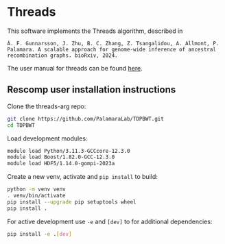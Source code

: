 # Threads

This software implements the Threads algorithm, described in

`Á. F. Gunnarsson, J. Zhu, B. C. Zhang, Z. Tsangalidou, A. Allmont, P. Palamara. A scalable approach for genome-wide inference of ancestral recombination graphs. bioRxiv, 2024.`

The user manual for threads can be found [here](https://palamaralab.github.io/software/threads/).

## Rescomp user installation instructions

Clone the threads-arg repo:
```sh
git clone https://github.com/PalamaraLab/TDPBWT.git
cd TDPBWT
```

Load development modules:
```sh
module load Python/3.11.3-GCCcore-12.3.0
module load Boost/1.82.0-GCC-12.3.0
module load HDF5/1.14.0-gompi-2023a
```

Create a new venv, activate and `pip install` to build:
```sh
python -m venv venv
. venv/bin/activate
pip install --upgrade pip setuptools wheel
pip install .
```

For active development use `-e` and `[dev]` to for additional dependencies:
```sh
pip install -e .[dev]
```
